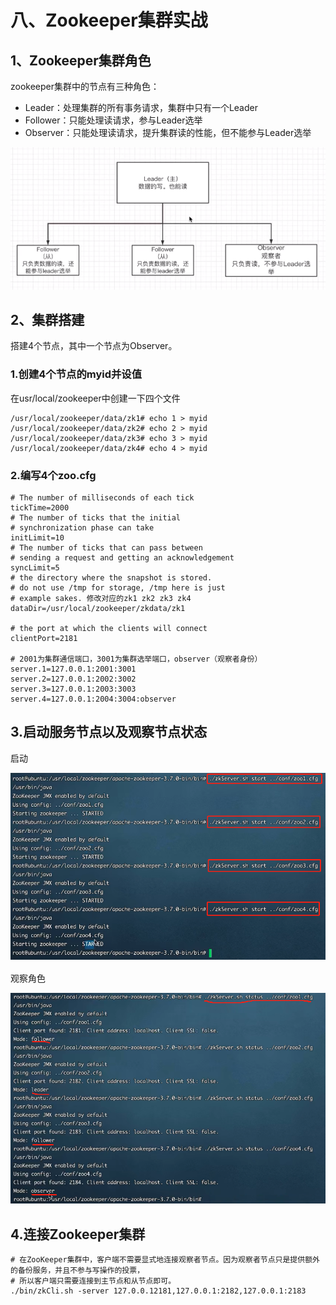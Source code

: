 # 八、Zookeeper集群实战
## 1、Zookeeper集群角色
zookeeper集群中的节点有三种角色：
* Leader：处理集群的所有事务请求，集群中只有一个Leader
* Follower：只能处理读请求，参与Leader选举
* Observer：只能处理读请求，提升集群读的性能，但不能参与Leader选举

![zkCluster01.png](img/08/zkCluster01.png)

## 2、集群搭建
搭建4个节点，其中一个节点为Observer。

### 1.创建4个节点的myid并设值
在usr/local/zookeeper中创建一下四个文件
```text
/usr/local/zookeeper/data/zk1# echo 1 > myid
/usr/local/zookeeper/data/zk2# echo 2 > myid
/usr/local/zookeeper/data/zk3# echo 3 > myid
/usr/local/zookeeper/data/zk4# echo 4 > myid
```

### 2.编写4个zoo.cfg
```text
# The number of milliseconds of each tick
tickTime=2000
# The number of ticks that the initial
# synchronization phase can take
initLimit=10
# The number of ticks that can pass between
# sending a request and getting an acknowledgement
syncLimit=5
# the directory where the snapshot is stored.
# do not use /tmp for storage, /tmp here is just
# example sakes. 修改对应的zk1 zk2 zk3 zk4
dataDir=/usr/local/zookeeper/zkdata/zk1

# the port at which the clients will connect
clientPort=2181

# 2001为集群通信端口，3001为集群选举端口，observer（观察者身份）
server.1=127.0.0.1:2001:3001
server.2=127.0.0.1:2002:3002
server.3=127.0.0.1:2003:3003
server.4=127.0.0.1:2004:3004:observer
```

## 3.启动服务节点以及观察节点状态
启动

![zkClusterStart01.png](img/08/zkClusterStart01.png)

观察角色

![zkClusterStart02.png](img/08/zkClusterStart02.png)

## 4.连接Zookeeper集群
```text
# 在ZooKeeper集群中，客户端不需要显式地连接观察者节点。因为观察者节点只是提供额外的备份服务，并且不参与写操作的投票，
# 所以客户端只需要连接到主节点和从节点即可。
./bin/zkCli.sh -server 127.0.0.12181,127.0.0.1:2182,127.0.0.1:2183
```
